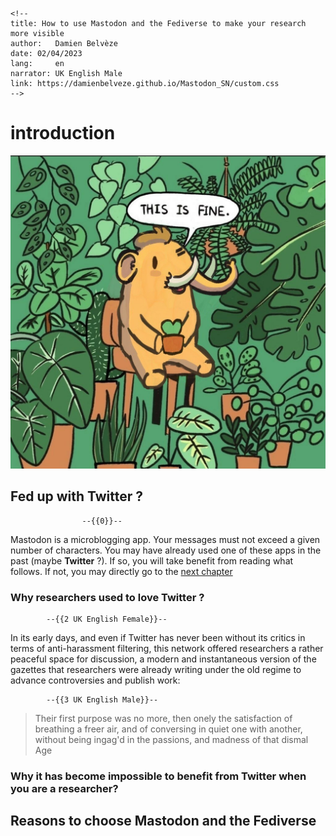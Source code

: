 ```{=html}
<!--
title: How to use Mastodon and the Fediverse to make your research more visible
author:   Damien Belvèze
date: 02/04/2023
lang:     en
narrator: UK English Male
link: https://damienbelveze.github.io/Mastodon_SN/custom.css
-->
```
# introduction

![Mastodon meme](images/mastodon.jpg "Mastodon Mamouth stands in the middle of a quiet jungle with a cactus in its paws and says This is fine. This picture refers to a meme with a dog sitting in the middle of a burning house surrended by flames and yet having coffee and saying the same sentence")

## Fed up with Twitter ?

                    --{{0}}--
                    

Mastodon is a microblogging app. Your messages must not exceed a given number of characters. You may have already used one of these apps in the past (maybe **Twitter** ?). If so, you will take benefit from reading what follows. If not, you may directly go to the [next chapter](main_course.md#les-raisons-de-choisir-mastodon)



### Why researchers used to love Twitter ?

            --{{2 UK English Female}}--

In its early days, and even if Twitter has never been without its critics in terms of anti-harassment filtering, this network offered researchers a rather peaceful space for discussion, a modern and instantaneous version of the gazettes that researchers were already writing under the old regime to advance controversies and publish work:

            --{{3 UK English Male}}--

> Their first purpose was no more, then onely the satisfaction of breathing a freer air, and of conversing in quiet one with another, without being ingag'd in the passions, and madness of that dismal Age

### Why it has become impossible to benefit from Twitter when you are a researcher?

## Reasons to choose Mastodon and the Fediverse
